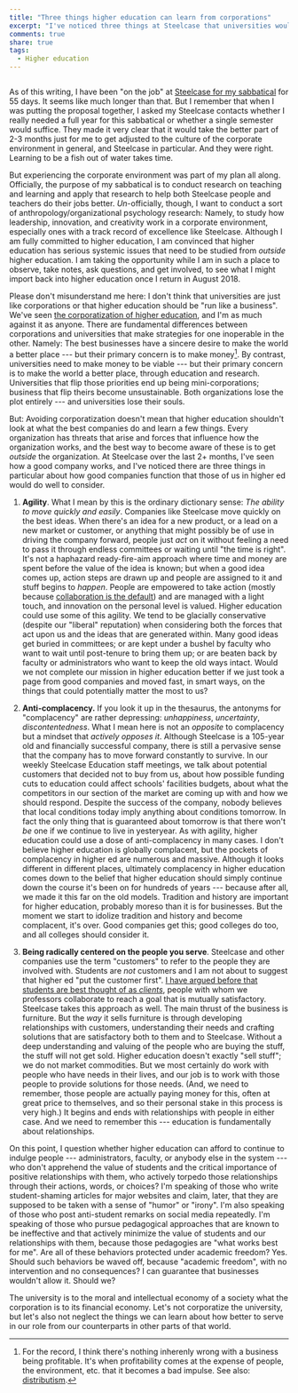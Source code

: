 ```yaml
---
title: "Three things higher education can learn from corporations"
excerpt: "I've noticed three things at Steelcase that universities would do well to think about."
comments: true
share: true
tags:
  - Higher education
---
```


<img src="{{ site.url }}{{ site.baseurl }}/assets/images/2017-10-31/workcafe.jpg" alt="" class="full"> 

As of this writing, I have been "on the job" at [Steelcase for my sabbatical](http://rtalbert.org/sabbatical/) for 55 days. It seems like much longer than that. But I remember that when I was putting the proposal together, I asked my Steelcase contacts whether I really needed a full year for this sabbatical or whether a single semester would suffice. They made it very clear that it would take the better part of 2-3 months just for me to get adjusted to the culture of the corporate environment in general, and Steelcase in particular. And they were right. Learning to be a fish out of water takes time. 

But experiencing the corporate environment was part of my plan all along. Officially, the purpose of my sabbatical is to conduct research on teaching and learning and apply that research to help both Steelcase people and teachers do their jobs better. _Un_-officially, though, I want to conduct a sort of anthropology/organizational psychology research: Namely, to study how leadership, innovation, and creativity work in a corporate environment, especially ones with a track record of excellence like Steelcase. Although I am fully committed to higher education, I am convinced that higher education has serious systemic issues that need to be studied from  _outside_ higher education. I am taking the opportunity while I am in such a place to observe, take notes, ask questions, and get involved, to see what I might import back into higher education once I return in August 2018. 

Please don't misunderstand me here: I don't think that universities are just like corporations or that higher education should be "run like a business". We've seen [the corporatization of higher education](https://www.insidehighered.com/blogs/stratedgy/bemoaning-corporatization-higher-education), and I'm as much against it as anyone. There are fundamental differences between corporations and universities that make strategies for one inoperable in the other. Namely: The best businesses have a sincere desire to make the world a better place --- but their primary concern is to make money[^1]. By contrast, universities need to make money to be viable --- but their primary concern is to make the world a better place, through education and research. Universities that flip those priorities end up being mini-corporations; business that flip theirs become unsustainable. Both organizations lose the plot entirely --- and universities lose their souls. 

[^1]: For the record, I think there's nothing inherenly wrong with a business being profitable. It's when profitability comes at the expense of people, the environment, etc. that it becomes a bad impulse. See also: [distributism](https://en.wikipedia.org/wiki/Distributism). 

But: Avoiding corporatization doesn't mean that higher education shouldn't look at what the best companies do and learn a few things. Every organization has threats that arise and forces that influence how the organization works, and the best way to become aware of these is to get _outside_ the organization. At Steelcase over the last 2+ months, I've seen how a good company works, and I've noticed there are three things in particular about how good companies function that those of us in higher ed would do well to consider. 

1. __Agility__. What I mean by this is the ordinary dictionary sense: _The ability to move quickly and easily_. Companies like Steelcase move quickly on the best ideas. When there's an idea for a new product, or a lead on a new market or customer, or anything that might possibly be of use in driving the company forward, people just _act_ on it without feeling a need to pass it through endless committees or waiting until "the time is right". It's not a haphazard ready-fire-aim approach where time and money are spent before the value of the idea is known; but when a good idea comes up, action steps are drawn up and people are assigned to it and stuff begins to _happen_. People are empowered to take action (mostly because [collaboration is the default](http://rtalbert.org/sabbatical-report-week-5/)) and are managed with a light touch, and innovation on the personal level is valued. Higher education could use some of this agility. We tend to be glacially conservative (despite our "liberal" reputation) when considering both the forces that act upon us and the ideas that are generated within. Many good ideas get buried in committees; or are kept under a bushel by faculty who want to wait until post-tenure to bring them up; or are beaten back by faculty or administrators who want to keep the old ways intact. Would we not complete our mission in higher education better if we just took a page from good companies and moved fast, in smart ways, on the things that could potentially matter the most to us?

2. __Anti-complacency.__ If you look it up in the thesaurus, the antonyms for "complacency" are rather depressing: _unhappiness_, _uncertainty_, _discontentedness_. What I mean here is not an _opposite_ to complacency but a mindset that _actively opposes it_. Although Steelcase is a 105-year old and financially successful company, there is still a pervasive sense that the company has to move forward constantly to survive. In our weekly Steelcase Education staff meetings, we talk about potential customers that decided not to buy from us, about how possible funding cuts to education could affect schools' facilities budgets, about what the competitors in our section of the market are coming up with and how we should respond. Despite the success of the company, nobody believes that local conditions today imply anything about conditions tomorrow. In fact the only thing that is guaranteed about tomorrow is that there won't _be_ one if we continue to live in yesteryear. As with agility, higher education could use a dose of anti-complacency in many cases. I don't believe higher education is globally complacent, but the pockets of complacency in higher ed are numerous and massive. Although it looks different in different places, ultimately complacency in higher education comes down to the belief that higher education should simply continue down the course it's been on for hundreds of years --- because after all, we made it this far on the old models. Tradition and history are important for higher education, probably moreso than it is for businesses. But the moment we start to idolize tradition and history and become complacent, it's over. Good companies get this; good colleges do too, and all colleges should consider it. 

3. __Being radically centered on the people you serve__. Steelcase and other companies use the term "customers" to refer to the people they are involved with. Students are _not_ customers and I am not about to suggest that higher ed "put the customer first". [I have argued before that students are best thought of as _clients_](http://www.chronicle.com/blognetwork/castingoutnines/2014/07/25/clients-not-customers/), people with whom we professors collaborate to reach a goal that is mutually satisfactory. Steelcase takes this approach as well. The main thrust of the business is furniture. But the _way_ it sells furniture is through developing relationships with customers, understanding their needs and crafting solutions that are satisfactory both to them and to Steelcase. Without a deep understanding and valuing of the people who are buying the stuff, the stuff will not get sold. Higher education doesn't exactly "sell stuff"; we do not market commodities. But we most certainly do work with people who have needs in their lives, and our job is to work with those people to provide solutions for those needs. (And, we need to remember, those people are actually paying money for this, often at great price to themselves, and so their personal stake in this process is very high.) It begins and ends with relationships with people in either case. And we need to remember this --- education is fundamentally about relationships. 

On this point, I question whether higher education can afford to continue to indulge people --- administrators, faculty, or anybody else in the system --- who don't apprehend the value of students and the critical importance of positive relationships with them, who actively torpedo those relationships through their actions, words, or choices? I'm speaking of those who write student-shaming articles for major websites and claim, later, that they are supposed to be taken with a sense of "humor" or "irony". I'm also speaking of those who post anti-student remarks on social media repeatedly. I'm speaking of those who pursue pedagogical approaches that are known to be ineffective and that actively minimize the value of students and our relationships with them, because those pedagogies are "what works best for me". Are all of these behaviors protected under academic freedom? Yes. Should such behaviors be waved off, because "academic freedom", with no intervention and no consequences? I can guarantee that businesses wouldn't allow it. Should we? 

The university is to the moral and intellectual economy of a society what the corporation is to its financial economy. Let's not corporatize the university, but let's also not neglect the things we can learn about how better to serve in our role from our counterparts in other parts of that world. 
